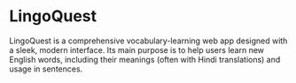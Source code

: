 # LingoQuest
LingoQuest is a comprehensive vocabulary-learning web app designed with a sleek, modern interface. Its main purpose is to help users learn new English words, including their meanings (often with Hindi translations) and usage in sentences.
